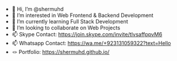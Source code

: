- 👋 Hi, I’m @shermuhd
- 👀 I’m interested in Web Frontend & Backend Development
- 🌱 I’m currently learning Full Stack Development
- 💞️ I’m looking to collaborate on Web Projects
- 📫 Skype Contact: https://join.skype.com/invite/tlvsaffppvM6
- 📫 Whatsapp Contact: https://wa.me/+923131059322?text=Hello
- 🪢 Portfolio: https://shermuhd.github.io/

<!---
shermuhd/shermuhd is a ✨ special ✨ repository because its `README.md` (this file) appears on your GitHub profile.
You can click the Preview link to take a look at your changes.
--->
